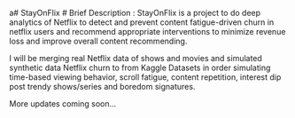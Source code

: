 a# StayOnFlix # 
Brief Description : 
StayOnFlix is a project to do deep analytics of Netflix to detect and prevent content fatigue-driven churn in netflix users
and recommend appropriate interventions to minimize revenue loss and improve overall content recommending.

I will be  merging real Netflix data of shows and movies and simulated synthetic data Netflix churn to from Kaggle Datasets in order 
simulating time-based viewing behavior, scroll fatigue, content repetition, interest dip post trendy shows/series and boredom signatures.

More updates coming soon... 
